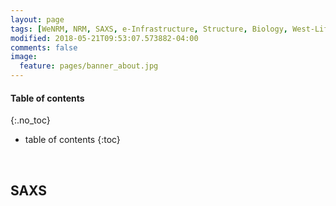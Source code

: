 ```yaml
---
layout: page 
tags: [WeNRM, NRM, SAXS, e-Infrastructure, Structure, Biology, West-Life, EU, EGI, 7framework, Grid]
modified: 2018-05-21T09:53:07.573882-04:00
comments: false
image:
  feature: pages/banner_about.jpg
---
```

#### Table of contents
{:.no_toc}
* table of contents
{:toc}

<br>

## SAXS
